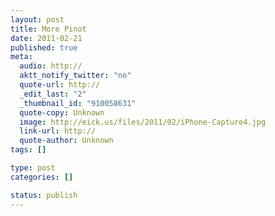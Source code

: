 ```yaml
--- 
layout: post
title: More Pinot
date: 2011-02-21
published: true
meta: 
  audio: http://
  aktt_notify_twitter: "no"
  quote-url: http://
  _edit_last: "2"
  _thumbnail_id: "910058631"
  quote-copy: Unknown
  image: http://eick.us/files/2011/02/iPhone-Capture4.jpg
  link-url: http://
  quote-author: Unknown
tags: []

type: post
categories: []

status: publish
---
```


